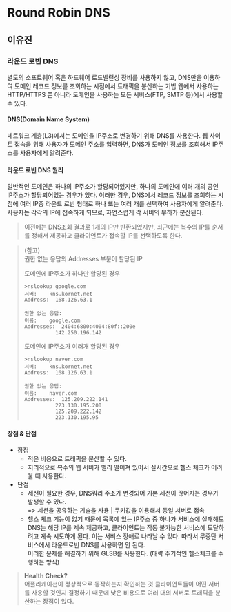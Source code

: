 # Round Robin DNS
## 이유진
### 라운드 로빈 DNS
별도의 소프트웨어 혹은 하드웨어 로드밸런싱 장비를 사용하지 않고,  DNS만을 이용하여 도메인 레코드 정보를 조회하는 시점에서 트래픽을 분산하는 기법
웹에서 사용하는 HTTP/HTTPS 뿐 아니라 도메인을 사용하는 모든 서비스(FTP, SMTP 등)에서 사용할 수 있다.

#### DNS(Domain Name System)
네트워크 계층(L3)에서는 도메인을 IP주소로 변경하기 위해 DNS를 사용한다. 웹 사이트 접속을 위해 사용자가 도메인 주소를 입력하면, DNS가 도메인 정보를 조회해서 IP주소를 사용자에게 알려준다.

#### 라운드 로빈 DNS 원리
일반적인 도메인은 하나의 IP주소가 할당되어있지만, 하나의 도메인에 여러 개의 공인 IP주소가 할당되어있는 경우가 있다. 이러한 경우, DNS에서 레코드 정보를 조회하는 시점에 여러 IP중 라운드 로빈 형태로 하나 또는 여러 개를 선택하여 사용자에게 알려준다. 사용자는 각각의 IP에 접속하게 되므로, 자연스럽게 각 서버의 부하가 분산된다.
> 이전에는 DNS조회 결과로 1개의 IP만 반환되었지만, 최근에는 복수의 IP를 순서를 정해서 제공하고 클라이언트가 접속할 IP를 선택하도록 한다.

> (참고)   
> 권한 없는 응답의 Addresses 부분이 할당된 IP
>
> 도메인에 IP주소가 하나만 할당된 경우
> ```
> >nslookup google.com
> 서버:    kns.kornet.net
> Address:  168.126.63.1
> 
> 권한 없는 응답:
> 이름:    google.com
> Addresses:  2404:6800:4004:80f::200e
>           142.250.196.142
> ```
> 도메인에 IP주소가 여러개 할당된 경우
> ```
> >nslookup naver.com
> 서버:    kns.kornet.net
> Address:  168.126.63.1
> 
> 권한 없는 응답:
> 이름:    naver.com
> Addresses:  125.209.222.141
>           223.130.195.200
>           125.209.222.142
>           223.130.195.95
> ```

#### 장점 & 단점
- 장점
  - 적은 비용으로 트래픽을 분산할 수 있다.
  - 지리적으로 복수의 웹 서버가 멀리 떨어져 있어서 실시간으로 헬스 체크가 어려울 때 사용한다.
- 단점
  - 세션이 필요한 경우, DNS쿼리 주소가 변경되어 기본 세션이 끊어지는 경우가 발생할 수 있다. <br>=> 세션을 공유하는 기술을 사용 | 쿠키값을 이용해서 동일 서버로 접속
  - 헬스 체크 기능이 없기 때문에 목록에 있는 IP주소 중 하나가 서비스에 실패해도 DNS는 해당 IP를 계속 제공하고, 클라이언트는 작동 불가능한 서비스에 도달하려고 계속 시도하게 된다. 이는 서비스 장애로 나타날 수 있다. 따라서 무중단 서비스에서 라운드로빈 DNS를 사용하면 안 된다. <br>이러한 문제를 해결하기 위해 GLSB를 사용한다. (대략 주기적인 헬스체크를 수행하는 방식)
> **Health Check?**  
> 어플리케이션이 정상적으로 동작하는지 확인하는 것
클라이언트들이 어떤 서버를 사용할 것인지 결정하기 때문에 낮은 비용으로 여러 대의 서버로 트래픽을 분산하는 장점이 있다.
